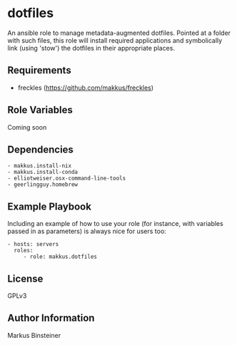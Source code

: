 dotfiles
===========

An ansible role to manage metadata-augmented dotfiles. Pointed at a folder with such files, this role will install required applications and symbolically link (using 'stow') the dotfiles in their appropriate places.

Requirements
------------

- freckles (https://github.com/makkus/freckles)


Role Variables
-------------------

Coming soon

Dependencies
------------

    - makkus.install-nix
    - makkus.install-conda
    - elliotweiser.osx-command-line-tools
    - geerlingguy.homebrew

Example Playbook
----------------

Including an example of how to use your role (for instance, with variables passed in as parameters) is always nice for users too:

    - hosts: servers
      roles:
         - role: makkus.dotfiles

License
-------

GPLv3

Author Information
------------------

Markus Binsteiner
